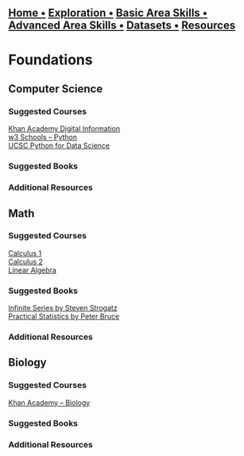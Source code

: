 ## [Home  •](/index.md) [Exploration  •](/exploration.md) [Basic Area Skills   •](/basicskills.md) [Advanced Area Skills   •](/advancedareaskills.md) [Datasets   •](/datasets.md) [Resources](/resources.md)

# Foundations

## Computer Science
### Suggested Courses
[Khan Academy Digital Information](https://www.khanacademy.org/computing/ap-computer-science-principles/x2d2f703b37b450a3:digital-information)<br>
[w3 Schools – Python](https://www.w3schools.com/python/default.asp)<br>
[UCSC Python for Data Science](https://www.edx.org/course/python-for-data-science-2?index=product&queryID=d4cc93fac2ec7c90994da2622706b831&position=1)<br>

### Suggested Books

### Additional Resources


## Math
### Suggested Courses
[Calculus 1](https://www.khanacademy.org/math/calculus-1)<br>
[Calculus 2](https://www.khanacademy.org/math/calculus-2)<br>
[Linear Algebra](https://www.khanacademy.org/math/linear-algebra)<br>

### Suggested Books
[Infinite Series by Steven Strogatz](https://www.amazon.com/Infinite-Powers-Calculus-Reveals-Universe/dp/1328879984) <br>
[Practical Statistics by Peter Bruce](https://www.amazon.com/Practical-Statistics-Data-Scientists-Essential/dp/149207294X/ref=sr_1_1?crid=3SXDBQK5X9WD9&dchild=1&keywords=o%27reilly+statistics&qid=1625168985&sprefix=O%27reilly+Statistics%2Cstripbooks%2C134&sr=8-1) <br>

### Additional Resources



## Biology
### Suggested Courses
[Khan Academy – Biology](https://www.khanacademy.org/science/ap-biology)
### Suggested Books

### Additional Resources
